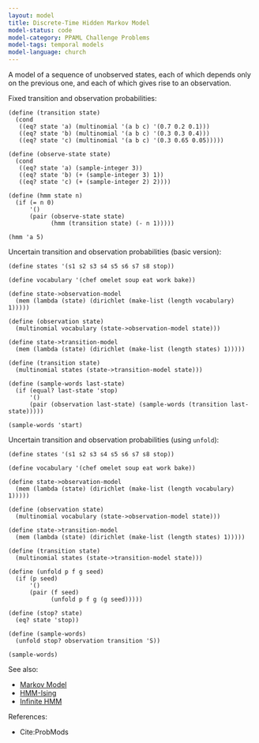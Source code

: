 ```yaml
---
layout: model
title: Discrete-Time Hidden Markov Model
model-status: code
model-category: PPAML Challenge Problems
model-tags: temporal models
model-language: church
---
```


A model of a sequence of unobserved states, each of which depends only on the previous one, and each of which gives rise to an observation.

Fixed transition and observation probabilities:

    (define (transition state)
      (cond
       ((eq? state 'a) (multinomial '(a b c) '(0.7 0.2 0.1)))
       ((eq? state 'b) (multinomial '(a b c) '(0.3 0.3 0.4)))
       ((eq? state 'c) (multinomial '(a b c) '(0.3 0.65 0.05)))))
    
    (define (observe-state state)
      (cond
       ((eq? state 'a) (sample-integer 3))
       ((eq? state 'b) (+ (sample-integer 3) 1))
       ((eq? state 'c) (+ (sample-integer 2) 2))))
    
    (define (hmm state n)
      (if (= n 0)
          '()
          (pair (observe-state state)
                (hmm (transition state) (- n 1)))))
    
    (hmm 'a 5)

Uncertain transition and observation probabilities (basic version):

    (define states '(s1 s2 s3 s4 s5 s6 s7 s8 stop))
    
    (define vocabulary '(chef omelet soup eat work bake))
    
    (define state->observation-model
      (mem (lambda (state) (dirichlet (make-list (length vocabulary) 1)))))
    
    (define (observation state)
      (multinomial vocabulary (state->observation-model state)))
    
    (define state->transition-model
      (mem (lambda (state) (dirichlet (make-list (length states) 1)))))
    
    (define (transition state)
      (multinomial states (state->transition-model state)))

    (define (sample-words last-state)
      (if (equal? last-state 'stop)
          '()
          (pair (observation last-state) (sample-words (transition last-state)))))
    
    (sample-words 'start)

Uncertain transition and observation probabilities (using `unfold`):

    (define states '(s1 s2 s3 s4 s5 s6 s7 s8 stop))
    
    (define vocabulary '(chef omelet soup eat work bake))
    
    (define state->observation-model
      (mem (lambda (state) (dirichlet (make-list (length vocabulary) 1)))))
    
    (define (observation state)
      (multinomial vocabulary (state->observation-model state)))
    
    (define state->transition-model
      (mem (lambda (state) (dirichlet (make-list (length states) 1)))))
    
    (define (transition state)
      (multinomial states (state->transition-model state)))
    
    (define (unfold p f g seed)
      (if (p seed)
          '()
          (pair (f seed)
                (unfold p f g (g seed)))))
    
    (define (stop? state)
      (eq? state 'stop))
       
    (define (sample-words)
      (unfold stop? observation transition 'S))
    
    (sample-words)

See also:

- [Markov Model](/models/markov.html)
- [HMM-Ising](/models/hmm-ising.html)
- [Infinite HMM](/models/infinite-hmm.html)

References:

- Cite:ProbMods
